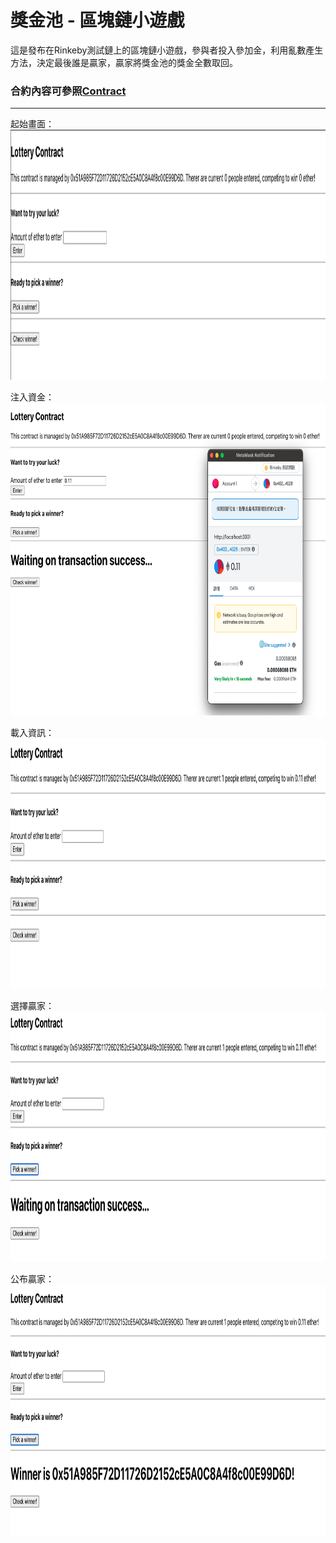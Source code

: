 # 獎金池 - 區塊鏈小遊戲

這是發布在Rinkeby測試鏈上的區塊鏈小遊戲，參與者投入參加金，利用亂數產生方法，決定最後誰是贏家，贏家將獎金池的獎金全數取回。

### 合約內容可參照[Contract](https://github.com/luckyuho/EthereumProject/blob/main/lottery/contracts/Lottery.sol)

<hr />

起始畫面： \
<img src="https://github.com/luckyuho/EthereumProject/blob/main/lottery-react/images/iniital.png" width=1000 height=400 title="起始畫面" />
<br />

注入資金： \
<img src="https://github.com/luckyuho/EthereumProject/blob/main/lottery-react/images/distribute.png" width=700 height=500 title="注入資金" />
<br />

載入資訊： \
<img src="https://github.com/luckyuho/EthereumProject/blob/main/lottery-react/images/loadContractInfo.png" width=1000 height=400 title="載入資訊" />
<br />

選擇贏家： \
<img src="https://github.com/luckyuho/EthereumProject/blob/main/lottery-react/images/pickWinner.png" width=1000 height=400 title="選擇贏家" />
<br />

公布贏家： \
<img src="https://github.com/luckyuho/EthereumProject/blob/main/lottery-react/images/showWinner.png" width=1000 height=400 title="公布贏家" />
<br />
